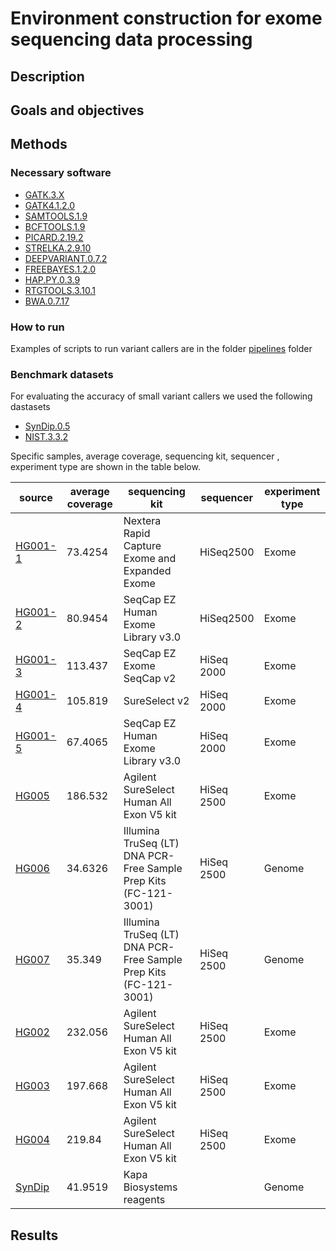 # Environment construction for exome sequencing data processing

## Description

## Goals and objectives

## Methods

### Necessary software

* [GATK.3.X](https://software.broadinstitute.org/gatk/download/archive)
* [GATK4.1.2.0](https://software.broadinstitute.org/gatk/download/index)
* [SAMTOOLS.1.9](https://github.com/samtools/samtools/releases/tag/1.9)
* [BCFTOOLS.1.9](https://github.com/samtools/bcftools/releases/tag/1.9)
* [PICARD.2.19.2](https://github.com/broadinstitute/picard/releases/tag/2.19.2)
* [STRELKA.2.9.10](https://github.com/Illumina/strelka/releases/tag/v2.9.10)
* [DEEPVARIANT.0.7.2](https://github.com/google/deepvariant/releases/tag/v0.7.2)
* [FREEBAYES.1.2.0](https://github.com/ekg/freebayes/releases/tag/v1.2.0)
* [HAP.PY.0.3.9](https://github.com/Illumina/hap.py/releases/tag/v0.3.9)
* [RTGTOOLS.3.10.1](https://github.com/RealTimeGenomics/rtg-tools/releases/tag/3.10.1)
* [BWA.0.7.17](https://github.com/lh3/bwa/releases/tag/v0.7.17)

### How to run

Examples of scripts to run variant callers are in the folder [pipelines](https://github.com/BI2019CallersBenchmarking/BI2019CallersBenchmarking/tree/master/pipelines) folder

### Benchmark datasets

For evaluating the accuracy of small variant callers we used the following dastasets

* [SynDip.0.5](https://github.com/lh3/CHM-eval/releases/tag/v0.5)
* [NIST.3.3.2](https://github.com/genome-in-a-bottle/giab_latest_release)

Specific samples, average coverage, sequencing kit, sequencer , experiment type are shown in the table below.

| source | average coverage | sequencing kit | sequencer | experiment type |
| --- | --- | --- | --- | --- |
| [HG001-1]() | 73.4254 | Nextera Rapid Capture Exome and Expanded Exome | HiSeq2500 | Exome |
| [HG001-2]() | 80.9454 | SeqCap EZ Human Exome Library v3.0 | HiSeq2500 | Exome |
| [HG001-3]() | 113.437 | SeqCap EZ Exome SeqCap v2 | HiSeq 2000 | Exome |
| [HG001-4]() | 105.819 | SureSelect v2 |HiSeq 2000 | Exome |
| [HG001-5]() | 67.4065 | SeqCap EZ Human Exome Library v3.0 | HiSeq 2000 | Exome |
| [HG005]() | 186.532 | Agilent SureSelect Human All Exon V5 kit | HiSeq 2500 | Exome |
| [HG006]() | 34.6326 | Illumina TruSeq (LT) DNA PCR-Free Sample Prep Kits (FC-121-3001) | HiSeq 2500 | Genome |
| [HG007]() | 35.349 | Illumina TruSeq (LT) DNA PCR-Free Sample Prep Kits (FC-121-3001) | HiSeq 2500 | Genome |
| [HG002]() | 232.056 | Agilent SureSelect Human All Exon V5 kit | HiSeq 2500 | Exome |
| [HG003]() | 197.668 | Agilent SureSelect Human All Exon V5 kit | HiSeq 2500 | Exome |
| [HG004]() | 219.84 | Agilent SureSelect Human All Exon V5 kit | HiSeq 2500 | Exome |
| [SynDip]() | 41.9519 | Kapa Biosystems reagents |  | Genome |


## Results
